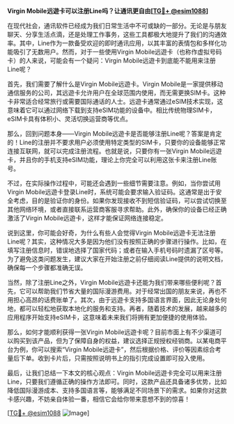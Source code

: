 **Virgin Mobile远遊卡可以注册Line吗？让通讯更自由[[TG💪+ @esim1088](https://t.me/s/esim1088)]**

在现代社会，通讯软件已经成为我们日常生活中不可或缺的一部分。无论是与朋友聊天、分享生活点滴，还是处理工作事务，这些工具都极大地提升了我们的沟通效率。其中，Line作为一款备受欢迎的即时通讯应用，以其丰富的表情包和多样化功能吸引了无数用户。然而，对于一些使用Virgin Mobile远遊卡（也称作虚拟号码卡）的人来说，可能会有一个疑问：Virgin Mobile远遊卡到底能不能用来注册Line呢？

首先，我们需要了解什么是Virgin Mobile远遊卡。Virgin Mobile是一家提供移动通信服务的公司，其远遊卡允许用户在全球范围内使用，而无需更换SIM卡。这种卡非常适合经常旅行或需要国际通话的人士。远遊卡通常通过eSIM技术实现，这意味着它可以通过网络下载到支持eSIM功能的设备中。相比传统物理SIM卡，eSIM卡具有体积小、灵活切换运营商等优点。

那么，回到问题本身——Virgin Mobile远遊卡是否能够注册Line呢？答案是肯定的！Line的注册并不要求用户必须使用特定类型的SIM卡，只要你的设备能够正常连接互联网，就可以完成注册流程。也就是说，只要你有一张Virgin Mobile远遊卡，并且你的手机支持eSIM功能，理论上你完全可以利用这张卡来注册Line账号。

不过，在实际操作过程中，可能还会遇到一些细节需要注意。例如，当你尝试用Virgin Mobile远遊卡登录Line时，系统可能会要求输入验证码。这通常是出于安全考虑，目的是验证你的身份。如果你发现接收不到短信验证码，可以尝试切换至其他网络环境，或者直接联系运营商客服寻求帮助。此外，确保你的设备已经正确激活了Virgin Mobile远遊卡，这样才能保证网络连接稳定。

说到这里，你可能会好奇，为什么有些人会觉得Virgin Mobile远遊卡无法注册Line呢？其实，这种情况大多是因为他们没有按照正确的步骤进行操作。比如，在填写注册信息时，错误地选择了国家代码；或者在输入手机号码时遗漏了区号等。为了避免这类问题发生，建议大家在开始注册之前仔细阅读Line提供的说明文档，确保每一个步骤都准确无误。

当然，除了注册Line之外，Virgin Mobile远遊卡还能为我们带来哪些便利呢？首先，它可以帮助我们节省大量的国际漫游费用。对于经常出国的朋友来说，再也不用担心高昂的话费账单了。其次，由于远遊卡支持多国语言界面，因此无论身处何地，都可以轻松地获取本地化的服务和支持。再者，随着技术的发展，越来越多的应用程序开始支持eSIM卡，这意味着未来我们将拥有更加便捷的使用体验。

那么，如何才能顺利获得一张Virgin Mobile远遊卡呢？目前市面上有不少渠道可以购买到该产品，但为了保障自身的权益，建议选择正规授权经销商。以某电商平台为例，你可以搜索“Virgin Mobile远遊卡”，然后根据价格、评价等因素综合考量后下单。收到卡片后，只需按照说明书上的指引完成设置即可投入使用。

最后，让我们总结一下本文的核心观点：Virgin Mobile远遊卡完全可以用来注册Line，只要我们遵循正确的操作方法即可。同时，这款产品还具备诸多优势，比如降低国际漫游成本、支持多国语言等，能够满足不同场景下的需求。如果你对这款卡感兴趣，不妨亲自体验一番，相信它会给你带来意想不到的惊喜！

[[TG💪+ @esim1088](https://t.me/s/esim1088) ![Image](https://i.postimg.cc/4NQfJmqS/Snipaste-2025-05-13-00-14-12.png)]